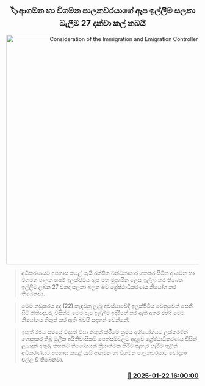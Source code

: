 <p align='center'><b><h2 align='center' title='Consideration of the Immigration and Emigration Controller's bail application postponed until the 27th'>🏷ආගමන හා විගමන පාලකවරයාගේ ඇප ඉල්ලීම සලකා බැලීම 27 දක්වා කල් තබයි</h2></b></p>
<p align='center'><img src='https://helakuru.sgp1.cdn.digitaloceanspaces.com/esana/images/lib/harsha-ilukpitiya.jpg' width='600' alt='Consideration of the Immigration and Emigration Controller's bail application postponed until the 27th'></p>

> අධිකරණයට අපහාස කළේ යැයි රක්ෂිත බන්ධනාගාර ගතකර සිටින ආගමන හා විගමන පාලක හර්ෂ ඉලුක්පිටිය ඇප මත මුදාහරින ලෙස ඉල්ලා කර තිබෙන ඉල්ලීම ලබන 27 වනදා සලකා බලන බව ශ්‍රේෂ්ඨාධිකරණය නියෝග කර තිබෙනවා.

> මෙම නඩුකරය අද (22) කැඳවනු ලැබූ අවස්ථාවේදී ඉලුක්පිටිය වෙනුවෙන් පෙනී සිටි නීතිඥවරු විසින්ම මෙම ඇප ඉල්ලීම ඉදිරිපත් කර ඇති අතර එහිදී මෙම නියෝගය නිකුත් කර ඇති බවයි සඳහන් වෙන්නේ.

> ඉකුත් රජය සමයේ විද්‍යුත් වීසා නිකුත් කිරීමේ ක්‍රමය අභියෝගයට ලක්කරමින් ගොනුකර තිබූ මූලික අයිතිවාසිකම් පෙත්සම්වලට අදාළව ශ්‍රේෂ්ඨාධිකරණය විසින් ලබාදුන් අතුරු තහනම් නියෝගයක් ක්‍රියාත්මක කිරීම පැහැර හැරීම තුළින් අධිකරණයට අපහාස කළේ යැයි ආගමන හා විගමන පාලකවරයාට චෝදනා එල්ල වී තිබෙනවා.



<h3 align='right'><a href='https://www.helakuru.lk/esana/p/106798/'>📅 2025-01-22 16:00:00</a></h3>
